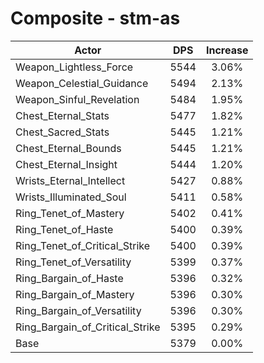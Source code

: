 # Composite - stm-as
| Actor | DPS | Increase |
|---|:---:|:---:|
|Weapon_Lightless_Force|5544|3.06%|
|Weapon_Celestial_Guidance|5494|2.13%|
|Weapon_Sinful_Revelation|5484|1.95%|
|Chest_Eternal_Stats|5477|1.82%|
|Chest_Sacred_Stats|5445|1.21%|
|Chest_Eternal_Bounds|5445|1.21%|
|Chest_Eternal_Insight|5444|1.20%|
|Wrists_Eternal_Intellect|5427|0.88%|
|Wrists_Illuminated_Soul|5411|0.58%|
|Ring_Tenet_of_Mastery|5402|0.41%|
|Ring_Tenet_of_Haste|5400|0.39%|
|Ring_Tenet_of_Critical_Strike|5400|0.39%|
|Ring_Tenet_of_Versatility|5399|0.37%|
|Ring_Bargain_of_Haste|5396|0.32%|
|Ring_Bargain_of_Mastery|5396|0.30%|
|Ring_Bargain_of_Versatility|5396|0.30%|
|Ring_Bargain_of_Critical_Strike|5395|0.29%|
|Base|5379|0.00%|
